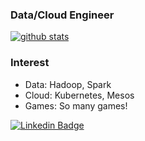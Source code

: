 ### Data/Cloud Engineer

[![github stats](https://github-readme-stats.vercel.app/api?username=minyk&count_private=true&show_icons=true&theme=nord)](https://github.com/anuraghazra/github-readme-stats)

### Interest
- Data: Hadoop, Spark
- Cloud: Kubernetes, Mesos
- Games: So many games!

[![Linkedin Badge](https://img.shields.io/badge/-LinkedIn-blue?style=flat-square&logo=Linkedin&logoColor=white&link=https://www.linkedin.com/in/youngkun-min-b2b54568/)](https://www.linkedin.com/in/youngkun-min-b2b54568/)
